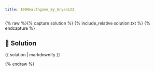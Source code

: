 ```yaml
---
title: 100Healthgame_By_Aryan123
---
```


{% raw %}{% capture solution %}
{% include_relative solution.txt %}
{% endcapture %}

## 📝 Solution

{{ solution | markdownify }}

{% endraw %}
